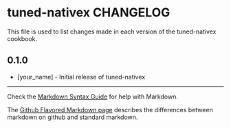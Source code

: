 tuned-nativex CHANGELOG
=======================

This file is used to list changes made in each version of the tuned-nativex cookbook.

0.1.0
-----
- [your_name] - Initial release of tuned-nativex

- - -
Check the [Markdown Syntax Guide](http://daringfireball.net/projects/markdown/syntax) for help with Markdown.

The [Github Flavored Markdown page](http://github.github.com/github-flavored-markdown/) describes the differences between markdown on github and standard markdown.
